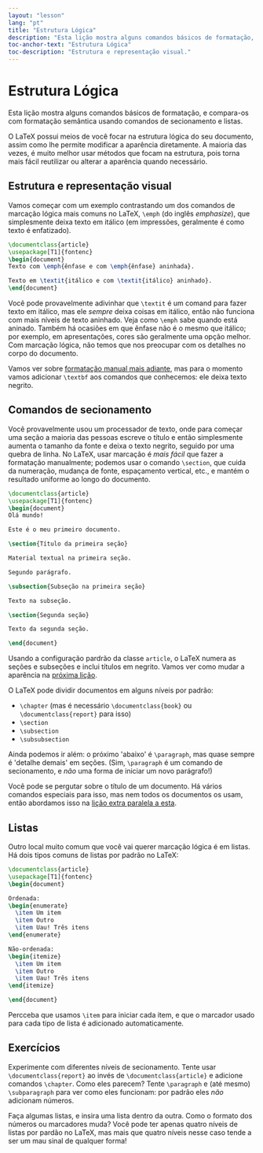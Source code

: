 ```yaml
---
layout: "lesson"
lang: "pt"
title: "Estrutura Lógica"
description: "Esta lição mostra alguns comandos básicos de formatação, e compara-os com formatação semântica usando comandos de secionamento e listas."
toc-anchor-text: "Estrutura Lógica"
toc-description: "Estrutura e representação visual."
---
```


# Estrutura Lógica

<span
  class="summary">Esta lição mostra alguns comandos básicos de formatação, e
  compara-os com formatação semântica usando comandos de secionamento e
  listas.</span>

O LaTeX possui meios de você focar na estrutura lógica do seu documento, assim
como lhe permite modificar a aparência diretamente.  A maioria das vezes, é
muito melhor usar métodos que focam na estrutura, pois torna mais fácil
reutilizar ou alterar a aparência quando necessário.

## Estrutura e representação visual

Vamos começar com um exemplo contrastando um dos comandos de marcação lógica
mais comuns no LaTeX, `\emph` (do inglês _emphasize_), que simplesmente deixa
texto em itálico (em impressões, geralmente é como texto é enfatizado).

```latex
\documentclass{article}
\usepackage[T1]{fontenc}
\begin{document}
Texto com \emph{ênfase e com \emph{ênfase} aninhada}.

Texto em \textit{itálico e com \textit{itálico} aninhado}.
\end{document}
```

Você pode provavelmente adivinhar que `\textit` é um comand para fazer texto em
itálico, mas ele _sempre_ deixa coisas em itálico, então não funciona com mais
níveis de texto aninhado.  Veja como `\emph` sabe quando está aninado.
Também há ocasiões em que ênfase não é o mesmo que itálico;  por exemplo, em
apresentações, cores são geralmente uma opção melhor.  Com marcação lógica, não
temos que nos preocupar com os detalhes no corpo do documento.

Vamos ver sobre [formatação manual mais adiante](lesson-11), mas para o
momento vamos adicionar `\textbf` aos comandos que conhecemos:  ele deixa texto
negrito.

## Comandos de secionamento

Você provavelmente usou um processador de texto, onde para começar uma seção a
maioria das pessoas escreve o título e então simplesmente aumenta o tamanho da
fonte e deixa o texto negrito, seguido por uma quebra de linha.  No LaTeX, usar
marcação é _mais fácil_ que fazer a formatação manualmente; podemos usar o
comando `\section`, que cuida da numeração, mudança de fonte, espaçamento
vertical, etc., e mantém o resultado uniforme ao longo do documento.

```latex
\documentclass{article}
\usepackage[T1]{fontenc}
\begin{document}
Olá mundo!

Este é o meu primeiro documento.

\section{Título da primeira seção}

Material textual na primeira seção.

Segundo parágrafo.

\subsection{Subseção na primeira seção}

Texto na subseção.

\section{Segunda seção}

Texto da segunda seção.

\end{document}
```

Usando a configuração pardrão da classe `article`, o LaTeX numera as seções e
subseções e inclui títulos em negrito.  Vamos ver como mudar a aparência na
[próxima lição](lesson-05).

O LaTeX pode dividir documentos em alguns níveis por padrão:

- `\chapter` (mas é necessário `\documentclass{book}` ou
  `\documentclass{report}` para isso)
- `\section`
- `\subsection`
- `\subsubsection`

Ainda podemos ir além:  o próximo 'abaixo' é `\paragraph`, mas quase sempre é
'detalhe demais' em seções.  (Sim, `\paragraph` é um comando de secionamento, e
_não_ uma forma de iniciar um novo parágrafo!)

Você pode se pergutar sobre o título de um documento.  Há vários comandos
especiais para isso, mas nem todos os documentos os usam, então abordamos isso
na [lição extra paralela a esta](more-04).

## Listas

Outro local muito comum que você vai querer marcação lógica é em listas.
Há dois tipos comuns de listas por padrão no LaTeX:

```latex
\documentclass{article}
\usepackage[T1]{fontenc}
\begin{document}

Ordenada:
\begin{enumerate}
  \item Um item
  \item Outro
  \item Uau! Três itens
\end{enumerate}

Não-ordenada:
\begin{itemize}
  \item Um item
  \item Outro
  \item Uau! Três itens
\end{itemize}

\end{document}
```

Percceba que usamos `\item` para iniciar cada item, e que o marcador usado para
cada tipo de lista é adicionado automaticamente.

## Exercícios

Experimente com diferentes níveis de secionamento.  Tente usar
`\documentclass{report}` ao invés de `\documentclass{article}` e adicione
comandos `\chapter`.  Como eles parecem?  Tente `\paragraph` e (até mesmo)
`\subparagraph` para ver como eles funcionam:  por padrão eles _não_ adicionam
números.

Faça algumas listas, e insira uma lista dentro da outra.  Como o formato dos
números ou marcadores muda?  Você pode ter apenas quatro níveis de listas por
pardão no LaTeX, mas mais que quatro níveis nesse caso tende a ser um mau sinal
de qualquer forma!
